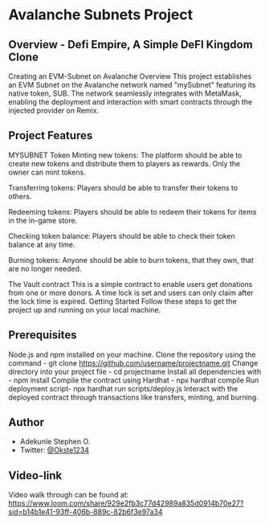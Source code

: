 # Avalanche Subnets Project

## Overview - Defi Empire, A Simple DeFI Kingdom Clone
Creating an EVM-Subnet on Avalanche Overview This project establishes an EVM Subnet on the Avalanche network named "mySubnet" featuring its native token, SUB. The network seamlessly integrates with MetaMask, enabling the deployment and interaction with smart contracts through the injected provider on Remix.

## Project Features
 MYSUBNET Token
Minting new tokens: The platform should be able to create new tokens and distribute them to players as rewards. Only the owner can mint tokens.

Transferring tokens: Players should be able to transfer their tokens to others.

Redeeming tokens: Players should be able to redeem their tokens for items in the in-game store.

Checking token balance: Players should be able to check their token balance at any time.

Burning tokens: Anyone should be able to burn tokens, that they own, that are no longer needed.

The Vault contract
This is a simple contract to enable users get donations from one or more donors. A time lock is set and users can only claim after the lock time is expired.
Getting Started
Follow these steps to get the project up and running on your local machine.

## Prerequisites

Node.js and npm installed on your machine.
Clone the repository using the command - git clone https://github.com/username/projectname.git
Change directory into your project file - cd projectname
Install all dependencies with - npm install
Compile the contract using Hardhat - npx hardhat compile
Run deployment script- npx hardhat run scripts/deploy.js
Interact with the deployed contract through transactions like transfers, minting, and burning.

## Author

- Adekunle Stephen O. 
- Twitter: [@Okste1234](`https://twitter.com/okste1234`) 


## Video-link

Video walk through can be found at: https://www.loom.com/share/929e2fb3c77d42989a835d0914b70e27?sid=b14b1e41-93ff-406b-889c-82b6f3e97a34
